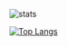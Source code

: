 ![stats](https://github-readme-stats.vercel.app/api?username=KERRCAM&show_icons=true&theme=tokyonight) 

[![Top Langs](https://github-readme-stats.vercel.app/api/top-langs/?username=KERRCAM&layout=compact)](https://github.com/KERRCAM/github-readme-stats)
